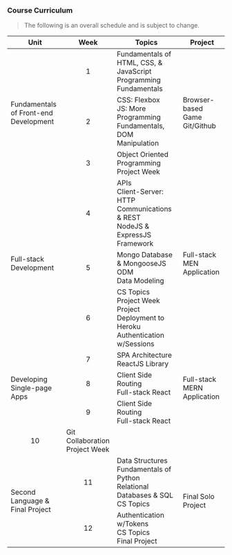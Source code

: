 
### Course Curriculum

> The following is an overall schedule and is subject to change.

<table>
  <thead>
    <tr><th>Unit</th><th>Week</th><th>Topics</th><th>Project</th></tr>
  </thead>
  <tbody>
    <tr>
      <td rowspan="3">Fundamentals of Front-end Development</td>
      <td align="center">1</td>
      <td>Fundamentals of HTML, CSS, & JavaScript<br>Programming Fundamentals
      <td rowspan="3">Browser-based Game<br>Git/Github</td>
    </tr>
    <tr>
      <td align="center">2</td>
      <td>CSS: Flexbox<br>JS: More Programming Fundamentals, DOM Manipulation</td>
    </tr>
    <tr>
      <td align="center">3</td>
      <td>Object Oriented Programming<br/>Project Week</td>
    </tr>
    <tr>
      <td rowspan="3">Full-stack Development</td>
      <td align="center">4</td>
      <td>APIs<br>Client-Server: HTTP Communications & REST<br>NodeJS & ExpressJS Framework</td>
      <td rowspan="3">Full-stack MEN Application</td>
    </tr>
    <tr>
      <td align="center">5</td>
      <td>Mongo Database & MongooseJS ODM<br>Data Modeling</td>
    </tr>
    <tr>
      <td align="center">6</td>
      <td>CS Topics<br>Project Week<br>Project Deployment to Heroku<br/>Authentication w/Sessions</td>
    </tr>
    <tr>
      <td rowspan="3">Developing Single-page Apps</td>
      <td align="center">7</td>
      <td>SPA Architecture<br>ReactJS Library</td>
      <td rowspan="3">Full-stack MERN Application</td>
    </tr>
    <tr>
      <td align="center">8</td>
      <td>Client Side Routing<br>Full-stack React</td>
    </tr>
    <tr>
      <td align="center">9</td>
      <td>Client Side Routing<br>Full-stack React</td>
    </tr>
    <tr>
      <td align="center">10</td>
      <td>Git Collaboration<br>Project Week</td>
    </tr>
    <tr>
      <td rowspan="3">Second Language & Final Project</td>
      <td align="center">11</td>
      <td>Data Structures<br>Fundamentals of Python<br>Relational Databases & SQL<br>CS Topics</td>
      <td rowspan="3">Final Solo Project</td>
    </tr>
    <tr>
      <td align="center">12</td>
      <td>Authentication w/Tokens<br>CS Topics<br>Final Project</td>
    </tr>
  </tbody>
</table>
